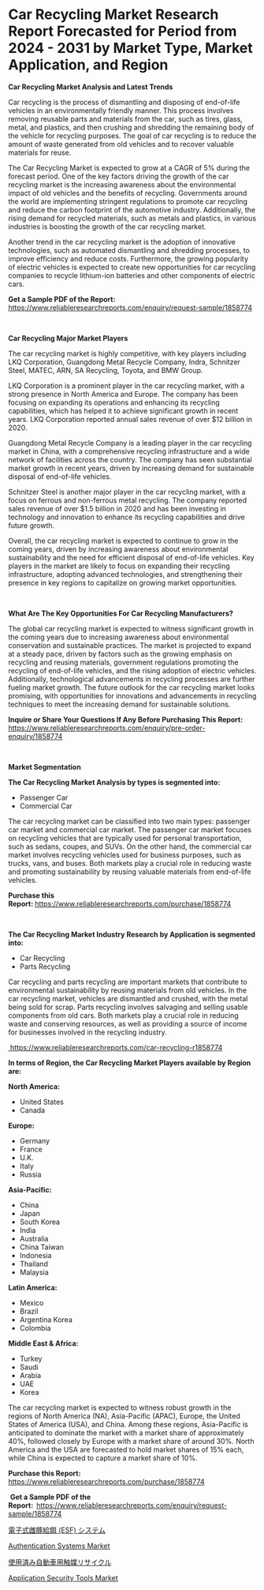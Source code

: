 <p><h1>Car Recycling Market Research Report Forecasted for Period from 2024 -  2031 by Market Type, Market Application, and Region</h1></p><p><strong>Car Recycling Market Analysis and Latest Trends</strong></p>
<p><p>Car recycling is the process of dismantling and disposing of end-of-life vehicles in an environmentally friendly manner. This process involves removing reusable parts and materials from the car, such as tires, glass, metal, and plastics, and then crushing and shredding the remaining body of the vehicle for recycling purposes. The goal of car recycling is to reduce the amount of waste generated from old vehicles and to recover valuable materials for reuse.</p><p>The Car Recycling Market is expected to grow at a CAGR of 5% during the forecast period. One of the key factors driving the growth of the car recycling market is the increasing awareness about the environmental impact of old vehicles and the benefits of recycling. Governments around the world are implementing stringent regulations to promote car recycling and reduce the carbon footprint of the automotive industry. Additionally, the rising demand for recycled materials, such as metals and plastics, in various industries is boosting the growth of the car recycling market.</p><p>Another trend in the car recycling market is the adoption of innovative technologies, such as automated dismantling and shredding processes, to improve efficiency and reduce costs. Furthermore, the growing popularity of electric vehicles is expected to create new opportunities for car recycling companies to recycle lithium-ion batteries and other components of electric cars.</p></p>
<p><strong>Get a Sample PDF of the Report:&nbsp;</strong> <a href="https://www.reliableresearchreports.com/enquiry/request-sample/1858774">https://www.reliableresearchreports.com/enquiry/request-sample/1858774</a></p>
<p>&nbsp;</p>
<p><strong>Car Recycling Major Market Players</strong></p>
<p><p>The car recycling market is highly competitive, with key players including LKQ Corporation, Guangdong Metal Recycle Company, Indra, Schnitzer Steel, MATEC, ARN, SA Recycling, Toyota, and BMW Group. </p><p>LKQ Corporation is a prominent player in the car recycling market, with a strong presence in North America and Europe. The company has been focusing on expanding its operations and enhancing its recycling capabilities, which has helped it to achieve significant growth in recent years. LKQ Corporation reported annual sales revenue of over $12 billion in 2020.</p><p>Guangdong Metal Recycle Company is a leading player in the car recycling market in China, with a comprehensive recycling infrastructure and a wide network of facilities across the country. The company has seen substantial market growth in recent years, driven by increasing demand for sustainable disposal of end-of-life vehicles. </p><p>Schnitzer Steel is another major player in the car recycling market, with a focus on ferrous and non-ferrous metal recycling. The company reported sales revenue of over $1.5 billion in 2020 and has been investing in technology and innovation to enhance its recycling capabilities and drive future growth.</p><p>Overall, the car recycling market is expected to continue to grow in the coming years, driven by increasing awareness about environmental sustainability and the need for efficient disposal of end-of-life vehicles. Key players in the market are likely to focus on expanding their recycling infrastructure, adopting advanced technologies, and strengthening their presence in key regions to capitalize on growing market opportunities.</p></p>
<p>&nbsp;</p>
<p><strong>What Are The Key Opportunities For Car Recycling Manufacturers?</strong></p>
<p><p>The global car recycling market is expected to witness significant growth in the coming years due to increasing awareness about environmental conservation and sustainable practices. The market is projected to expand at a steady pace, driven by factors such as the growing emphasis on recycling and reusing materials, government regulations promoting the recycling of end-of-life vehicles, and the rising adoption of electric vehicles. Additionally, technological advancements in recycling processes are further fueling market growth. The future outlook for the car recycling market looks promising, with opportunities for innovations and advancements in recycling techniques to meet the increasing demand for sustainable solutions.</p></p>
<p><strong>Inquire or Share Your Questions If Any Before Purchasing This Report:</strong> <a href="https://www.reliableresearchreports.com/enquiry/pre-order-enquiry/1858774">https://www.reliableresearchreports.com/enquiry/pre-order-enquiry/1858774</a></p>
<p>&nbsp;</p>
<p><strong>Market Segmentation</strong></p>
<p><strong>The Car Recycling Market Analysis by types is segmented into:</strong></p>
<p><ul><li>Passenger Car</li><li>Commercial Car</li></ul></p>
<p><p>The car recycling market can be classified into two main types: passenger car market and commercial car market. The passenger car market focuses on recycling vehicles that are typically used for personal transportation, such as sedans, coupes, and SUVs. On the other hand, the commercial car market involves recycling vehicles used for business purposes, such as trucks, vans, and buses. Both markets play a crucial role in reducing waste and promoting sustainability by reusing valuable materials from end-of-life vehicles.</p></p>
<p><strong>Purchase this Report:&nbsp;</strong><a href="https://www.reliableresearchreports.com/purchase/1858774">https://www.reliableresearchreports.com/purchase/1858774</a></p>
<p>&nbsp;</p>
<p><strong>The Car Recycling Market Industry Research by Application is segmented into:</strong></p>
<p><ul><li>Car Recycling</li><li>Parts Recycling</li></ul></p>
<p><p>Car recycling and parts recycling are important markets that contribute to environmental sustainability by reusing materials from old vehicles. In the car recycling market, vehicles are dismantled and crushed, with the metal being sold for scrap. Parts recycling involves salvaging and selling usable components from old cars. Both markets play a crucial role in reducing waste and conserving resources, as well as providing a source of income for businesses involved in the recycling industry.</p></p>
<p><a href="https://www.reliableresearchreports.com/car-recycling-r1858774">&nbsp;https://www.reliableresearchreports.com/car-recycling-r1858774</a></p>
<p><strong>In terms of Region, the Car Recycling Market Players available by Region are:</strong></p>
<p>
    <p> <strong> North America: </strong>
        <ul>
            <li>United States</li>
            <li>Canada</li>
        </ul>
        </p> 
    <p> <strong> Europe: </strong>
        <ul>
            <li>Germany</li>
            <li>France</li>
            <li>U.K.</li>
            <li>Italy</li>
            <li>Russia</li>
        </ul>
        </p> 
    <p> <strong> Asia-Pacific: </strong>
        <ul>
            <li>China</li>
            <li>Japan</li>
            <li>South Korea</li>
            <li>India</li>
            <li>Australia</li>
            <li>China Taiwan</li>
            <li>Indonesia</li>
            <li>Thailand</li>
            <li>Malaysia</li>
        </ul>
        </p> 
    <p> <strong> Latin America: </strong>
        <ul>
            <li>Mexico</li>
            <li>Brazil</li>
            <li>Argentina Korea</li>
            <li>Colombia</li>
        </ul>
        </p> 
    <p> <strong> Middle East & Africa: </strong>
        <ul>
            <li>Turkey</li>
            <li>Saudi</li>
            <li>Arabia</li>
            <li>UAE</li>
            <li>Korea</li>
        </ul>
    </p>
    </p>
<p><p>The car recycling market is expected to witness robust growth in the regions of North America (NA), Asia-Pacific (APAC), Europe, the United States of America (USA), and China. Among these regions, Asia-Pacific is anticipated to dominate the market with a market share of approximately 40%, followed closely by Europe with a market share of around 30%. North America and the USA are forecasted to hold market shares of 15% each, while China is expected to capture a market share of 10%.</p></p>
<p><strong>Purchase this Report: </strong><a href="https://www.reliableresearchreports.com/purchase/1858774">https://www.reliableresearchreports.com/purchase/1858774</a></p>
<p>&nbsp;<strong>Get a Sample PDF of the Report:&nbsp;&nbsp;</strong><a href="https://www.reliableresearchreports.com/enquiry/request-sample/1858774">https://www.reliableresearchreports.com/enquiry/request-sample/1858774</a></p>
<p><strong></strong></p>
<p><p><a href="https://github.com/mm14022023/Market-Research-Report-List-2/blob/main/3335974180518.md">電子式雌豚給餌 (ESF) システム</a></p><p><a href="https://github.com/emnqcawl19/Market-Research-Report-List-1/blob/main/authentication-systems-market.md">Authentication Systems Market</a></p><p><a href="https://github.com/NikitaBruen/Market-Research-Report-List-1/blob/main/3354508180519.md">使用済み自動車用触媒リサイクル</a></p><p><a href="https://github.com/shahriarnajimjoy333/Market-Research-Report-List-1/blob/main/application-security-tools-market.md">Application Security Tools Market</a></p></p>